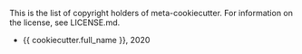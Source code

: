 This is the list of copyright holders of meta-cookiecutter.
For information on the license, see LICENSE.md.

* {{ cookiecutter.full_name }}, 2020
